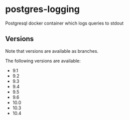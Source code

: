 # postgres-logging
Postgresql docker container which logs queries to stdout

## Versions
Note that versions are available as branches.


The following versions are available:

* 9.1
* 9.2
* 9.3
* 9.4
* 9.5
* 9.6
* 10.0
* 10.3
* 10.4
